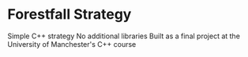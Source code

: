 # Forestfall Strategy
Simple C++ strategy
No additional libraries
Built as a final project at the University of Manchester's C++ course
